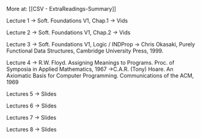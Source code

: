 More at: [[CSV - ExtraReadings-Summary]]

Lecture 1 
	-> Soft. Foundations V1, Chap.1
	-> Vids

Lecture 2
	-> Soft. Foundations V1, Chap.2
	-> Vids

Lecture 3
	-> Soft. Foundations V1, Logic / INDProp
	-> Chris Okasaki, Purely Functional Data Structures, Cambridge University Press, 1999.

Lecture 4
	-> R.W. Floyd. Assigning Meanings to Programs. Proc. of Symposia in Applied Mathematics, 1967 
	->C.A.R. (Tony) Hoare. An Axiomatic Basis for Computer Programming. Communications of the ACM, 1969

Lectures 5
	-> Slides

Lectures 6
	-> Slides

Lectures 7
	-> Slides

Lectures 8
	-> Slides
